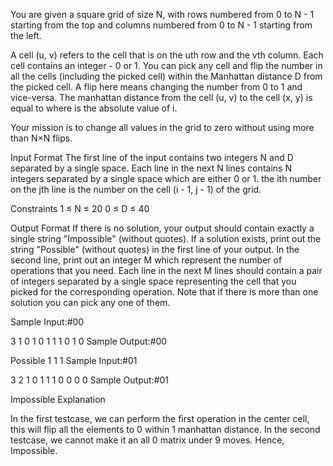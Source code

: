 You are given a square grid of size N, with rows numbered from 0 to N - 1 starting from the top and columns numbered from 0 to N - 1 starting from the left.

A cell (u, v) refers to the cell that is on the uth row and the vth column. Each cell contains an integer - 0 or 1. You can pick any cell and flip the number in all the cells (including the picked cell) within the Manhattan distance D from the picked cell. A flip here means changing the number from 0 to 1 and vice-versa. The manhattan distance from the cell (u, v) to the cell (x, y) is equal to  where  is the absolute value of i.

Your mission is to change all values in the grid to zero without using more than N×N flips.

Input Format
The first line of the input contains two integers N and D separated by a single space.
Each line in the next N lines contains N integers separated by a single space which are either 0 or 1. the ith number on the jth line is the number on the cell (i - 1, j - 1) of the grid.

Constraints
1 ≤ N ≤ 20
0 ≤ D ≤ 40

Output Format
If there is no solution, your output should contain exactly a single string "Impossible" (without quotes). If a solution exists, print out the string "Possible" (without quotes) in the first line of your output. In the second line, print out an integer M which represent the number of operations that you need. Each line in the next M lines should contain a pair of integers separated by a single space representing the cell that you picked for the corresponding operation. Note that if there is more than one solution you can pick any one of them.

Sample Input:#00

3 1
0 1 0
1 1 1
0 1 0
Sample Output:#00

Possible
1
1 1
Sample Input:#01

3 2
1 0 1 
1 1 0 
0 0 0 
Sample Output:#01

Impossible
Explanation

In the first testcase, we can perform the first operation in the center cell, this will flip all the elements to 0 within 1 manhattan distance.
In the second testcase, we cannot make it an all 0 matrix under 9 moves. Hence, Impossible.